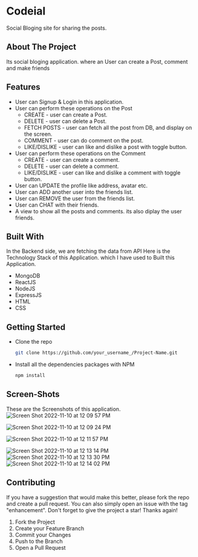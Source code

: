 # Codeial
Social Bloging site for sharing the posts.

## About The Project
Its social bloging application. where an User can create a Post, comment and make friends 


## Features
-  User can Signup & Login in this application.
-  User can perform these operations on the Post
   -  CREATE - user can create a Post. 
   -  DELETE - user can delete a Post.
   -  FETCH POSTS - user can fetch all the post from DB, and display on the screen. 
   -  COMMENT - user can do comment on the post.
   -  LIKE/DISLIKE - user can like and dislike a post with toggle button.
-  User can perform these operations on the Comment
   -  CREATE - user can create a comment. 
   -  DELETE - user can delete  a comment.
   -  LIKE/DISLIKE - user can like and dislike a comment with toggle button.
-  User can UPDATE the profile like address, avatar etc.
-  User can ADD another user into the friends list.
-  User can REMOVE the user from the friends list.
-  User can CHAT with their friends.
-  A view to show all the posts and comments. its also diplay the user friends.

## Built With

In the Backend side, we are fetching the data from API
Here is the Technology Stack of this Application. which I have used to Built this Application.

 -  MongoDB
 -  ReactJS
 -  NodeJS
 -  ExpressJS
 -  HTML
 -  CSS

<!-- GETTING STARTED -->

## Getting Started

- Clone the repo
   ```sh
   git clone https://github.com/your_username_/Project-Name.git
   ```
- Install all the dependencies packages with NPM
   ```sh
   npm install
   ```

## Screen-Shots 

These are the Screenshots of this application.
![Screen Shot 2022-11-10 at 12 09 57 PM](https://user-images.githubusercontent.com/25861228/201019759-965e77f5-1604-4cf8-819e-b787e45cbb6b.png)

![Screen Shot 2022-11-10 at 12 09 24 PM](https://user-images.githubusercontent.com/25861228/201019780-f5b94b50-4898-437b-8658-ac52c8a80483.png)

![Screen Shot 2022-11-10 at 12 11 57 PM](https://user-images.githubusercontent.com/25861228/201019789-90ef930e-8f1b-4661-b0be-fe289dbe3fb9.png)

![Screen Shot 2022-11-10 at 12 13 14 PM](https://user-images.githubusercontent.com/25861228/201019800-4d2b0ddc-9c70-4ecb-b51d-69a9650f09ae.png)![Screen Shot 2022-11-10 at 12 13 30 PM](https://user-images.githubusercontent.com/25861228/201019820-daab5ef2-bf63-46a0-82fc-9a1b985f7d92.png)
![Screen Shot 2022-11-10 at 12 14 02 PM](https://user-images.githubusercontent.com/25861228/201019915-deb99458-23e2-42f2-8691-3adf92e89437.png)




      
      

<!-- CONTRIBUTING -->

## Contributing

If you have a suggestion that would make this better, please fork the repo and create a pull request. You can also simply open an issue with the tag "enhancement".
Don't forget to give the project a star! Thanks again!

1. Fork the Project
2. Create your Feature Branch
3. Commit your Changes
4. Push to the Branch
5. Open a Pull Request
